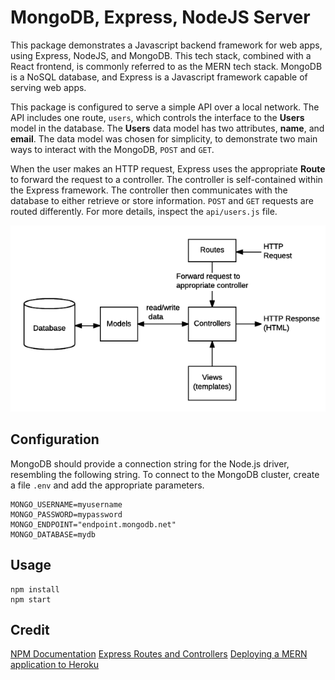 # MongoDB, Express, NodeJS Server

This package demonstrates a Javascript backend framework for web apps, using Express, NodeJS, and MongoDB. This tech stack, combined with a React frontend, is commonly referred to as the MERN tech stack. MongoDB is a NoSQL database, and Express is a Javascript framework capable of serving web apps.

This package is configured to serve a simple API over a local network. The API includes one route, `users`, which controls the interface to the **Users** model in the database. The **Users** data model has two attributes, **name**, and **email**. The data model was chosen for simplicity, to demonstrate two main ways to interact with the MongoDB, `POST` and `GET`.

When the user makes an HTTP request, Express uses the appropriate **Route** to forward the request to a controller. The controller is self-contained within the Express framework. The controller then communicates with the database to either retrieve or store information. `POST` and `GET` requests are routed differently. For more details, inspect the `api/users.js` file.

![Routes](src/img/routes.png)

## Configuration

MongoDB should provide a connection string for the Node.js driver, resembling the following string. To connect to the MongoDB cluster, create a file `.env` and add the appropriate parameters.

```
MONGO_USERNAME=myusername
MONGO_PASSWORD=mypassword
MONGO_ENDPOINT="endpoint.mongodb.net"
MONGO_DATABASE=mydb
```

## Usage

```
npm install
npm start
```

## Credit
[NPM Documentation](https://docs.npmjs.com/cli/start.html)
[Express Routes and Controllers](https://developer.mozilla.org/en-US/docs/Learn/Server-side/Express_Nodejs/routes)
[Deploying a MERN application to Heroku](https://www.freecodecamp.org/news/deploying-a-mern-application-using-mongodb-atlas-to-heroku/)
